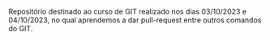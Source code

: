 Repositório destinado ao curso de GIT realizado nos dias 03/10/2023 e 04/10/2023, no qual aprendemos a dar pull-request entre outros comandos do GIT.
